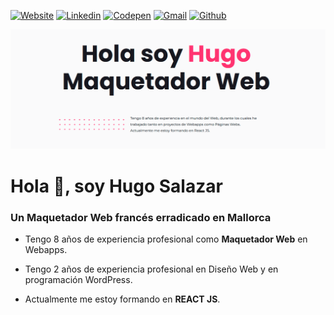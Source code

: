 [![Website](https://img.shields.io/static/v1?label=&message=Website&color=ff69b4)](https://hugo-salazar.com)
[![Linkedin](https://img.shields.io/badge/-LinkedIn-blue?style=flat&logo=Linkedin&logoColor=white)](https://www.linkedin.com/in/hugo-salazar/)
[![Codepen](https://img.shields.io/badge/-Codepen-fff?style=flat&logo=Codepen&logoColor=black)](https://codepen.io/HugoSalazar)
[![Gmail](https://img.shields.io/badge/-Gmail-c14438?style=flat&logo=Gmail&logoColor=white)](mailto:hugo.salazar.cardozo@gmail.com)
[![Github](https://img.shields.io/badge/-Github-000?style=flat&logo=Github&logoColor=white)](https://github.com/Zzor/)

![cover](https://github.com/zzor/zzor/blob/main/hugo-salazar.png)

# Hola 👋, soy Hugo Salazar
### Un Maquetador Web francés erradicado en Mallorca


- Tengo 8 años de experiencia profesional como **Maquetador Web** en Webapps.

- Tengo 2 años de experiencia profesional en Diseño Web y en programación WordPress.

- Actualmente me estoy formando en **REACT JS**.
